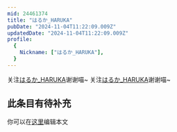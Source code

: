 ```yaml
---
mid: 24461374
title: "はるか_HARUKA"
pubDate: "2024-11-04T11:22:09.009Z"
updatedDate: "2024-11-04T11:22:09.009Z"
profile:
  {
    Nickname: ["はるか_HARUKA"],
  }
---
```


关注[はるか_HARUKA](https://space.bilibili.com/24461374)谢谢喵~ 关注[はるか_HARUKA](https://space.bilibili.com/24461374)谢谢喵~

## 此条目有待补充
你可以在[这里](https://github.com/Yuhanawa/VTuber.ICU/edit/master/src/content/v/はるか_HARUKA/index.md)编辑本文
